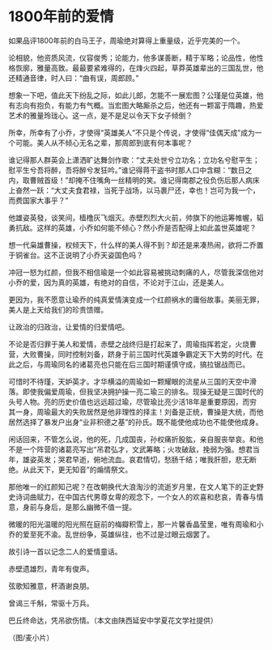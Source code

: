 # 1800年前的爱情

如果品评1800年前的白马王子，周瑜绝对算得上重量级，近乎完美的一个。 

论相貌，他资质风流，仪容俊秀；论能力，他多谋善断，精于军略；论品性，他性格恢廓，雅量高致。最最要紧难得的，在烽火四起，草莽英雄辈出的三国乱世，他还精通音律，时人曰：“曲有误，周郎顾。” 

想象一下吧，值此天下纷乱之际，如此儿郎，怎能不一展宏图？公瑾是位英雄，他有志向有抱负，有能力有气概。当宏图大略厮杀之后，他还有一颗富于隋趣，热爱艺术的雅量玲珑心。这一点，是不是足以令天下女子倾倒？ 

所幸，所幸有了小乔，才使得“英雄美人”不只是个传说，才使得“佳偶天成”成为一个可能。美人从不倾心无名之辈，那周郎到底有何本事呢？ 

谁记得那人群英会上潇洒旷达舞剑作歌：“丈夫处世兮立功名；立功名兮慰平生；慰平生兮吾将醉，吾将醉兮发狂吟。”谁记得蒋干盗书时那人口中含糊：“数日之内，取曹贼首级！”却掩不住嘴角一丝精明的笑。谁记得南郡之役负伤后那人病床上奋然一跃：“大丈夫食君禄，当死于战场，以马裹尸还，幸也！岂可为我一个，而费国家大事乎？” 

他雄姿英發，谈笑间，樯橹灰飞烟灭。赤壁烈烈大火前，帅旗下的他运筹帷幄，韬勇抗敌。这样的英雄，小乔如何能不倾心？然小乔是否配得上如此盖世英雄呢？ 

想一代枭雄曹操，权倾天下，什么样的美人得不到？却还是来凑热闹，欲将二乔置于铜雀台。这不正说明了小乔天姿国色吗？ 

冲冠一怒为红颜，但我不相信瑜是一个如此容易被挑动刺痛的人，尽管我深信他对小乔的爱，因为真的英雄，有绝对的自信，不论对于江山，还是美人。 

更因为，我不愿意让瑜乔的纯真爱情演变成一个红颜祸水的庸俗故事。美丽无罪，美人是上天给我们的珍贵馈赠。 

让政治的归政治，让爱情的归爱情吧。 

不论是否归罪于美人和爱情，赤壁之战终归是打起来了，周瑜指挥若定，火烧曹营，大败曹操，同时控制刘备，跻身于前三国时代英雄争霸定天下大势的时代。在此之后，与周瑜同名的诸葛亮也只能在后三国时期谨慎守成，搞拉锯战而已。 

可惜时不待瑾，天妒英才。才华横溢的周瑜如一颗耀眼的流星从三国的天空中滑落。即使我偏爱周瑜，但我坚决拥护操一亮二瑜三的排名。现操无疑是三国时代的头号人物。亮的历史价值也远远超过瑜，尽管瑜比亮少活18年是重要原因，而穷其一身，周瑜最大的失败居然是他非理性的择主！刘备是正统，曹操是大统，而他居然选择了暴发户出身“业非积德之基”的孙氏。既不能使他成功也不能使他成身。 

闲话回来，不管怎么说，他的死，几成国丧，孙权痛折股肱，亲自服丧举哀。和他不是一个阵营的诸葛亮写出“吊君弘才，文武筹略；火攻破敌，挽弱为强。想君当年，雄姿英发；哭君早逝，俯地流血。哀君情切，愁肠千结；唯我肝胆，悲无断绝。从此天下，更无知音”的煽情祭文。 

那他唯一的红颜知己呢？在改朝换代大浪淘沙的流逝岁月里，在文人笔下的正史野史诗词曲赋力，在中国古代男尊女卑的观念下，一个女人的欢喜和悲哀，青春与情意，身前与身后，是那么幽微不值一提。 

微暖的阳光温暖的阳光照在庭前的梅瓣积雪上，那一片馨香晶莹里，唯有周瑜和小乔的爱至死不渝。乱世纷争，英雄纵往，也不过是过眼云烟罢了。 

故引诗一首以记念二人的爱情童话。 

赤壁遗雄烈，青年有俊声。 

弦歌知雅意，杯酒谢良朋。 

曾谒三千斛，常驱十万兵。 

巴丘终命达，凭吊欲伤情。（本文由陕西延安中学夏花文学社提供） 

（图/麦小片）